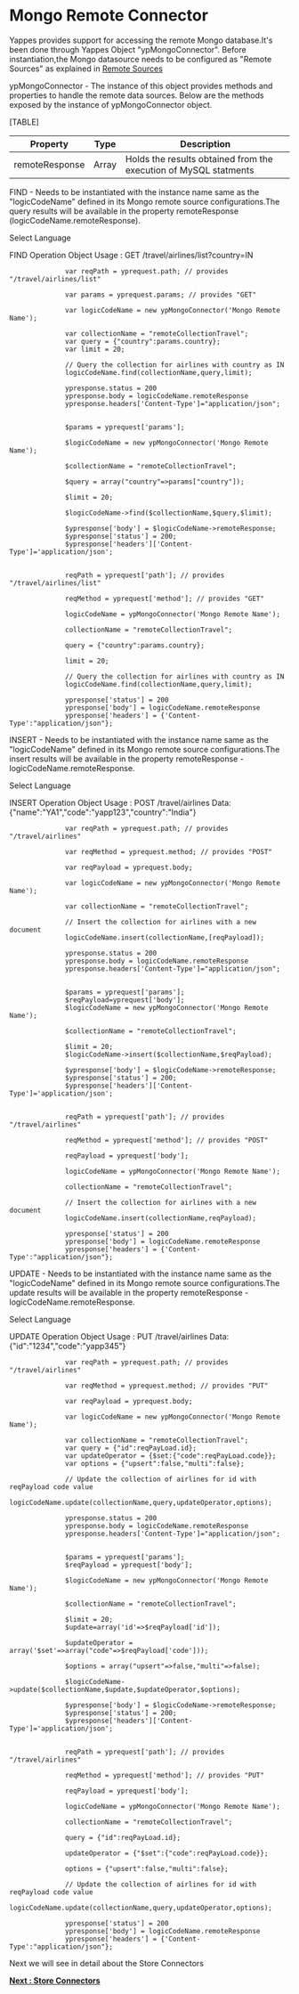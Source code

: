Mongo Remote Connector
======================

Yappes provides support for accessing the remote Mongo database.It's
been done through Yappes Object "ypMongoConnector". Before
instantiation,the Mongo datasource needs to be configured as "Remote
Sources" as explained in [Remote Sources](remote_sources)

ypMongoConnector - The instance of this object provides methods and
properties to handle the remote data sources. Below are the methods
exposed by the instance of ypMongoConnector object.

[TABLE]

| Property       | Type  | Description                                                      |
|----------------|-------|------------------------------------------------------------------|
| remoteResponse | Array | Holds the results obtained from the execution of MySQL statments |

FIND - Needs to be instantiated with the instance name same as the
"logicCodeName" defined in its Mongo remote source configurations.The
query results will be available in the property remoteResponse
(logicCodeName.remoteResponse).

Select Language

FIND Operation Object Usage : GET /travel/airlines/list?country=IN

              
                  var reqPath = yprequest.path; // provides "/travel/airlines/list"

                  var params = yprequest.params; // provides "GET"

                  var logicCodeName = new ypMongoConnector('Mongo Remote Name');

                  var collectionName = "remoteCollectionTravel";
                  var query = {"country":params.country};
                  var limit = 20;

                  // Query the collection for airlines with country as IN
                  logicCodeName.find(collectionName,query,limit);

                  ypresponse.status = 200
                  ypresponse.body = logicCodeName.remoteResponse
                  ypresponse.headers['Content-Type']="application/json";
              
              
                  $params = yprequest['params'];

                  $logicCodeName = new ypMongoConnector('Mongo Remote Name');

                  $collectionName = "remoteCollectionTravel";

                  $query = array("country"=>params["country"]);

                  $limit = 20;
                  
                  $logicCodeName->find($collectionName,$query,$limit);

                  $ypresponse['body'] = $logicCodeName->remoteResponse; 
                  $ypresponse['status'] = 200; 
                  $ypresponse['headers']['Content-Type']='application/json';
              
              
                  reqPath = yprequest['path']; // provides "/travel/airlines/list"
                  
                  reqMethod = yprequest['method']; // provides "GET"
                  
                  logicCodeName = ypMongoConnector('Mongo Remote Name');
                  
                  collectionName = "remoteCollectionTravel";
                  
                  query = {"country":params.country};
                  
                  limit = 20;
                  
                  // Query the collection for airlines with country as IN
                  logicCodeName.find(collectionName,query,limit);
                  
                  ypresponse['status'] = 200
                  ypresponse['body'] = logicCodeName.remoteResponse
                  ypresponse['headers'] = {'Content-Type':"application/json"};
                        
            

INSERT - Needs to be instantiated with the instance name same as the
"logicCodeName" defined in its Mongo remote source configurations.The
insert results will be available in the property remoteResponse -
logicCodeName.remoteResponse.

Select Language

INSERT Operation Object Usage : POST /travel/airlines
Data:{"name":"YA1","code":"yapp123","country":"India"}

              
                  var reqPath = yprequest.path; // provides "/travel/airlines"

                  var reqMethod = yprequest.method; // provides "POST"

                  var reqPayload = yprequest.body;

                  var logicCodeName = new ypMongoConnector('Mongo Remote Name');

                  var collectionName = "remoteCollectionTravel";

                  // Insert the collection for airlines with a new document
                  logicCodeName.insert(collectionName,[reqPayload]);

                  ypresponse.status = 200
                  ypresponse.body = logicCodeName.remoteResponse
                  ypresponse.headers['Content-Type']="application/json";
              
              
                  $params = yprequest['params'];
                  $reqPayload=yprequest['body'];
                  $logicCodeName = new ypMongoConnector('Mongo Remote Name');
                  
                  $collectionName = "remoteCollectionTravel";
                  
                  $limit = 20;
                  $logicCodeName->insert($collectionName,$reqPayload);

                  $ypresponse['body'] = $logicCodeName->remoteResponse; 
                  $ypresponse['status'] = 200; 
                  $ypresponse['headers']['Content-Type']='application/json';
              
              
                  reqPath = yprequest['path']; // provides "/travel/airlines"
                  
                  reqMethod = yprequest['method']; // provides "POST"
                  
                  reqPayload = yprequest['body'];
                  
                  logicCodeName = ypMongoConnector('Mongo Remote Name');
                  
                  collectionName = "remoteCollectionTravel";
                  
                  // Insert the collection for airlines with a new document
                  logicCodeName.insert(collectionName,reqPayload);
                  
                  ypresponse['status'] = 200
                  ypresponse['body'] = logicCodeName.remoteResponse
                  ypresponse['headers'] = {'Content-Type':"application/json"};
                        
            

UPDATE - Needs to be instantiated with the instance name same as the
"logicCodeName" defined in its Mongo remote source configurations.The
update results will be available in the property remoteResponse -
logicCodeName.remoteResponse.

Select Language

UPDATE Operation Object Usage : PUT /travel/airlines
Data:{"id":"1234","code":"yapp345"}

              
                  var reqPath = yprequest.path; // provides "/travel/airlines"

                  var reqMethod = yprequest.method; // provides "PUT"

                  var reqPayload = yprequest.body;

                  var logicCodeName = new ypMongoConnector('Mongo Remote Name');

                  var collectionName = "remoteCollectionTravel";
                  var query = {"id":reqPayLoad.id};
                  var updateOperator = {$set:{"code":reqPayLoad.code}};
                  var options = {"upsert":false,"multi":false};

                  // Update the collection of airlines for id with reqPayload code value
                  logicCodeName.update(collectionName,query,updateOperator,options);

                  ypresponse.status = 200
                  ypresponse.body = logicCodeName.remoteResponse
                  ypresponse.headers['Content-Type']="application/json";
              
              
                  $params = yprequest['params'];
                  $reqPayload = yprequest['body'];

                  $logicCodeName = new ypMongoConnector('Mongo Remote Name');
                  
                  $collectionName = "remoteCollectionTravel";
                  
                  $limit = 20;
                  $update=array('id'=>$reqPayload['id']);
                  
                  $updateOperator = array('$set'=>array("code"=>$reqPayload['code']));

                  $options = array("upsert"=>false,"multi"=>false);
                  
                  $logicCodeName->update($collectionName,$update,$updateOperator,$options);

                  $ypresponse['body'] = $logicCodeName->remoteResponse; 
                  $ypresponse['status'] = 200; 
                  $ypresponse['headers']['Content-Type']='application/json';
              
              
                  reqPath = yprequest['path']; // provides "/travel/airlines"
                  
                  reqMethod = yprequest['method']; // provides "PUT"
                  
                  reqPayload = yprequest['body'];
                  
                  logicCodeName = ypMongoConnector('Mongo Remote Name');
                  
                  collectionName = "remoteCollectionTravel";
                  
                  query = {"id":reqPayLoad.id};
                  
                  updateOperator = {"$set":{"code":reqPayLoad.code}};
                  
                  options = {"upsert":false,"multi":false};
                  
                  // Update the collection of airlines for id with reqPayload code value
                  logicCodeName.update(collectionName,query,updateOperator,options);
                  
                  ypresponse['status'] = 200
                  ypresponse['body'] = logicCodeName.remoteResponse
                  ypresponse['headers'] = {'Content-Type':"application/json"};
                                  
            

Next we will see in detail about the Store Connectors

[**Next : Store
Connectors**](jso_store_connect.md)
